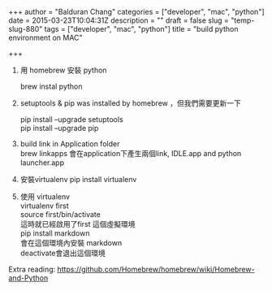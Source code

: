 +++
author = "Balduran Chang"
categories = ["developer", "mac", "python"]
date = 2015-03-23T10:04:31Z
description = ""
draft = false
slug = "temp-slug-880"
tags = ["developer", "mac", "python"]
title = "build python environment on MAC"

+++


1. 用 homebrew 安裝 python

	brew instal python

2. setuptools & pip was installed by homebrew ，但我們需要更新一下  

	pip install –upgrade setuptools  
	pip install –upgrade pip


3. build link in Application folder  
	brew linkapps 
會在application下產生兩個link, IDLE.app and python launcher.app

4. 安裝virtualenv
	pip install virtualenv

5. 使用 virtualenv  
virtualenv first  
source first/bin/activate  
這時就已經啟用了first 這個虛擬環境  
pip install markdown  
會在這個環境內安裝 markdown  
deactivate會退出這個環境

Extra reading: https://github.com/Homebrew/homebrew/wiki/Homebrew-and-Python

